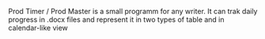 Prod Timer / Prod Master is a small programm for any writer. It can trak daily progress in .docx files and represent it in two types of table and in calendar-like view
